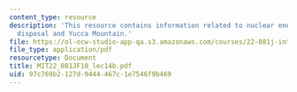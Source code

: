 ```yaml
---
content_type: resource
description: 'This resource contains information related to nuclear energy II: Waste
  disposal and Yucca Mountain.'
file: https://ol-ocw-studio-app-qa.s3.amazonaws.com/courses/22-081j-introduction-to-sustainable-energy-fall-2010/97c769b2127d9444467c1e7546f9b469_MIT22_081JF10_lec14b.pdf
file_type: application/pdf
resourcetype: Document
title: MIT22_081JF10_lec14b.pdf
uid: 97c769b2-127d-9444-467c-1e7546f9b469
---
```

